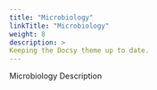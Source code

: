 ```yaml
---
title: "Microbiology"
linkTitle: "Microbiology"
weight: 8
description: >
Keeping the Docsy theme up to date.
---
```


Microbiology Description
